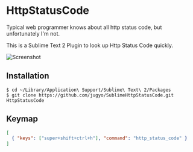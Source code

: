 HttpStatusCode
========

Typical web programmer knows about all http status code, but unfortunately I'm not.

This is a Sublime Text 2 Plugin to look up Http Status Code quickly.

![Screenshot](http://i.imgur.com/K3n1S7S.png)

## Installation

```
$ cd ~/Library/Application\ Support/Sublime\ Text\ 2/Packages
$ git clone https://github.com/jugyo/SublimeHttpStatusCode.git HttpStatusCode
```

## Keymap

```json
[
  { "keys": ["super+shift+ctrl+h"], "command": "http_status_code" }
]
```
